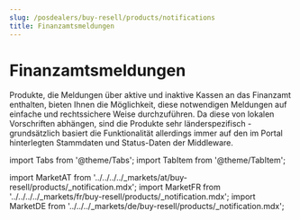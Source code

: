 ```yaml
---
slug: /posdealers/buy-resell/products/notifications
title: Finanzamtsmeldungen
---
```



# Finanzamtsmeldungen
Produkte, die Meldungen über aktive und inaktive Kassen an das Finanzamt enthalten, bieten Ihnen die Möglichkeit, diese notwendigen Meldungen auf einfache und rechtssichere Weise durchzuführen. 
Da diese von lokalen Vorschriften abhängen, sind die Produkte sehr länderspezifisch - grundsätzlich basiert die Funktionalität allerdings immer auf den im Portal hinterlegten Stammdaten und Status-Daten der Middleware.

import Tabs from '@theme/Tabs';
import TabItem from '@theme/TabItem';

import MarketAT from '../../../../_markets/at/buy-resell/products/_notification.mdx';
import MarketFR from '../../../../_markets/fr/buy-resell/products/_notification.mdx';
import MarketDE from '../../../_markets/de/buy-resell/products/_notification.mdx';

<Tabs groupId="market">

  <TabItem value="AT" label="Austria">
    <MarketAT />
  </TabItem>

  <TabItem value="FR" label="France">
    <MarketFR />
  </TabItem>

  <TabItem value="DE" label="Germany">
    <MarketDE />
  </TabItem>

</Tabs>